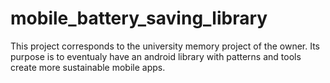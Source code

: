 # mobile_battery_saving_library
This project corresponds to the university memory project of the owner. Its purpose is to eventualy have an android library with patterns and tools create more sustainable mobile apps. 
